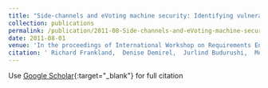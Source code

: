 ```yaml
---
title: "Side-channels and eVoting machine security: Identifying vulnerabilities and defining requirements"
collection: publications
permalink: /publication/2011-08-Side-channels-and-eVoting-machine-security-Identifying-vulnerabilities-and-defining-requirements
date: 2011-08-01
venue: 'In the proceedings of International Workshop on Requirements Engineering for Electronic Voting Systems (REVOTE&apos;11)'
citation: ' Richard Frankland,  Denise Demirel,  Jurlind Budurushi,  Melanie Volkamer, &quot;Side-channels and eVoting machine security: Identifying vulnerabilities and defining requirements.&quot; In the proceedings of International Workshop on Requirements Engineering for Electronic Voting Systems (REVOTE&amp;apos;11), 2011.'
---
```

Use [Google Scholar](https://scholar.google.com/scholar?q=Side+channels+and+eVoting+machine+security:+Identifying+vulnerabilities+and+defining+requirements){:target="_blank"} for full citation